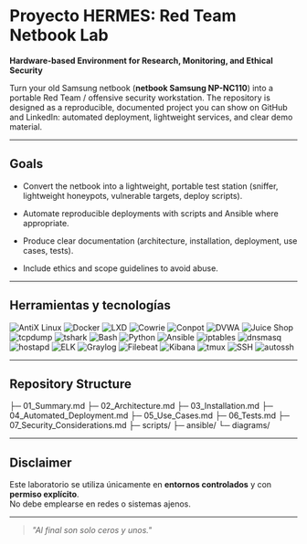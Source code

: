 # Proyecto HERMES: Red Team Netbook Lab                                                                              
                                                                                                                           

**Hardware-based Environment for Research, Monitoring, and Ethical Security**

Turn your old Samsung netbook (**netbook Samsung NP-NC110**) into a portable Red Team / offensive security workstation. The repository is designed as a reproducible, documented project you can show on GitHub and LinkedIn: automated deployment, lightweight services, and clear demo material.


---

## Goals

- Convert the netbook into a lightweight, portable test station (sniffer, lightweight honeypots, vulnerable targets, deploy scripts).

- Automate reproducible deployments with scripts and Ansible where appropriate.

- Produce clear documentation (architecture, installation, deployment, use cases, tests).

- Include ethics and scope guidelines to avoid abuse.

---

## Herramientas y tecnologías
![AntiX Linux](https://img.shields.io/badge/AntiX-Linux-%232679D0?style=flat&logo=linux&logoColor=white)
![Docker](https://img.shields.io/badge/Docker-ready-%230db7ed?style=flat&logo=docker&logoColor=white)
![LXD](https://img.shields.io/badge/LXD-optional-%23777BB4?style=flat)
![Cowrie](https://img.shields.io/badge/Cowrie-honeypot-%23FF6F61?style=flat)
![Conpot](https://img.shields.io/badge/Conpot-ICS-%233B82C4?style=flat)
![DVWA](https://img.shields.io/badge/DVWA-vulnerable-%23F1C40F?style=flat)
![Juice Shop](https://img.shields.io/badge/OWASP-Juice_Shop-%23E34F26?style=flat)
![tcpdump](https://img.shields.io/badge/tcpdump-%23007ACC?style=flat)
![tshark](https://img.shields.io/badge/tshark-%230078D6?style=flat&logo=wireshark&logoColor=white)
![Bash](https://img.shields.io/badge/Bash-%232F4F4F?style=flat&logo=gnu-bash&logoColor=white)
![Python](https://img.shields.io/badge/Python-click%2Fargparse-%233776AB?style=flat&logo=python&logoColor=white)
![Ansible](https://img.shields.io/badge/Ansible-%23EE0000?style=flat&logo=ansible&logoColor=white)
![iptables](https://img.shields.io/badge/iptables-%233F3F3F?style=flat)
![dnsmasq](https://img.shields.io/badge/dnsmasq-%23998800?style=flat)
![hostapd](https://img.shields.io/badge/hostapd-%233E6B9C?style=flat)
![ELK](https://img.shields.io/badge/ELK-stack-%23F04E31?style=flat&logo=elastic&logoColor=white)
![Graylog](https://img.shields.io/badge/Graylog-%23007A87?style=flat)
![Filebeat](https://img.shields.io/badge/Filebeat-%2300358F?style=flat&logo=elastic&logoColor=white)
![Kibana](https://img.shields.io/badge/Kibana-%23FFCC00?style=flat&logo=kibana&logoColor=black)
![tmux](https://img.shields.io/badge/tmux-%23333333?style=flat)
![SSH](https://img.shields.io/badge/SSH-%23007ACC?style=flat&logo=ssh&logoColor=white)
![autossh](https://img.shields.io/badge/autossh-%23777BB4?style=flat)


---

## Repository Structure

├─ 01_Summary.md
├─ 02_Architecture.md
├─ 03_Installation.md
├─ 04_Automated_Deployment.md
├─ 05_Use_Cases.md
├─ 06_Tests.md
├─ 07_Security_Considerations.md
├─ scripts/
├─ ansible/
└─ diagrams/

---

## Disclaimer
Este laboratorio se utiliza únicamente en **entornos controlados** y con **permiso explícito**.  
No debe emplearse en redes o sistemas ajenos.

---

> *"Al final son solo ceros y unos."*
